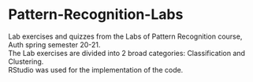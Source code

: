 # Pattern-Recognition-Labs
Lab exercises and quizzes from the Labs of Pattern Recognition course, Auth spring semester 20-21.<br />
The Lab exercises are divided into 2 broad categories: Classification and Clustering.<br />
RStudio was used for the implementation of the code.
